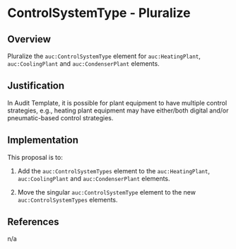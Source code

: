 # ControlSystemType - Pluralize

## Overview

Pluralize the `auc:ControlSystemType` element for `auc:HeatingPlant`, `auc:CoolingPlant` and `auc:CondenserPlant` elements.

## Justification

In Audit Template, it is possible for plant equipment to have multiple control strategies, e.g., heating plant equipment may have either/both digital and/or pneumatic-based control strategies.

## Implementation

This proposal is to:

1. Add the `auc:ControlSystemTypes` element to the `auc:HeatingPlant`, `auc:CoolingPlant` and `auc:CondenserPlant` elements.

2. Move the singular `auc:ControlSystemType` element to the new `auc:ControlSystemTypes` elements.

## References

n/a
